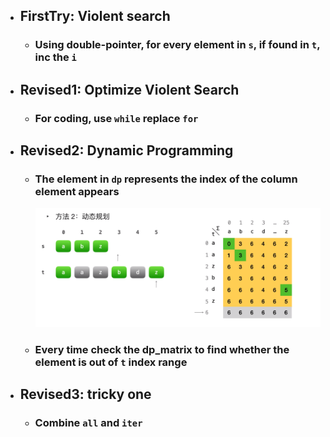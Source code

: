 - ## FirstTry: Violent search
  - ### Using double-pointer, for every element in `s`, if found in `t`, inc the `i`
- ## Revised1: Optimize Violent Search
    - ### For coding, use `while` replace `for`
- ## Revised2: Dynamic Programming
  - ### The element in `dp` represents the index of the column element appears
    ![dp_matrix](image_dp_01.png)
  - ### Every time check the dp_matrix to find whether the element is out of `t` index range
- ## Revised3: tricky one
    - ### Combine `all` and `iter` 
